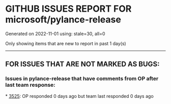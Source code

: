 
# GITHUB ISSUES REPORT FOR microsoft/pylance-release


Generated on 2022-11-01 using: stale=30, all=0


Only showing items that are new to report in past 1 day(s)


---

## FOR ISSUES THAT ARE NOT MARKED AS BUGS:


### Issues in pylance-release that have comments from OP after last team response:


\* [3525](https://github.com/microsoft/pylance-release/issues/3525 "False &quot;Symbol&quot; is unknown import symbol"): OP responded 0 days ago but team last responded 0 days ago
